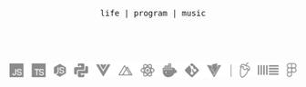 <br />
<br />
<br />
<p align="center">
  <samp>
    life |
    program |
    music
  </samp>
</p>
<br />
<br />
<br />

<p align="center">
  <img max-height="24" src="/assets/skills.png" />
</p>
